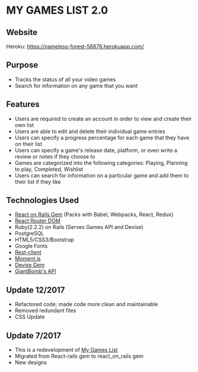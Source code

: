 # MY GAMES LIST 2.0

## Website
Heroku: https://nameless-forest-56676.herokuapp.com/

## Purpose
* Tracks the status of all your video games
* Search for information on any game that you want

## Features
* Users are required to create an account in order to view and create their own list
* Users are able to edit and delete their individual game entries
* Users can specify a progress percentage for each game that they have on their list
* Users can specify a game's release date, platform, or even write a review or notes if they choose to
* Games are categorized into the following categories: Playing, Planning to play, Completed, Wishlist
* Users can search for information on a particular game and add them to their list if they like

## Technologies Used
* [React on Rails Gem](https://github.com/shakacode/react_on_rails) (Packs with Babel, Webpacks, React, Redux)
* [React Router DOM](https://github.com/ReactTraining/react-router/tree/master/packages/react-router-dom)
* Ruby(2.2.2) on Rails (Serves Games API and Devise)
* PostgreSQL
* HTML5/CSS3/Bootstrap
* Google Fonts
* [Rest-client](https://github.com/rest-client/rest-client)
* [Moment.js](https://momentjs.com/)
* [Devise Gem](https://github.com/plataformatec/devise)
* [GiantBomb's API](http://www.giantbomb.com/api/)

## Update 12/2017
* Refactored code; made code more clean and maintainable
* Removed redundant files
* CSS Update

## Update 7/2017
* This is a redevelopment of [My Games List](https://github.com/guanwill/gamelist)
* Migrated from React-rails gem to react_on_rails gem
* New designs
